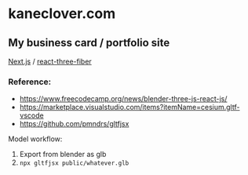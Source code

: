 # kaneclover.com

## My business card / portfolio site

[Next.js](https://nextjs.org/) / [react-three-fiber](https://github.com/pmndrs/react-three-fiber)

### Reference:

- https://www.freecodecamp.org/news/blender-three-js-react-js/
- https://marketplace.visualstudio.com/items?itemName=cesium.gltf-vscode
- https://github.com/pmndrs/gltfjsx

Model workflow:

1. Export from blender as glb
2. `npx gltfjsx public/whatever.glb`
